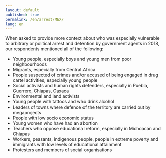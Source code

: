 ```yaml
---
layout: default
published: true
permalink: /en/arrest/MEX/
lang: en
---
```


When asked to provide more context about who was especially vulnerable to arbitrary or political arrest and detention by government agents in 2018, our respondents mentioned all of the following:
-	Young people, especially boys and young men from poor neighbourhoods
-	Migrants, especially from Central Africa
-	People suspected of crimes and/or accused of being engaged in drug cartel activities, especially young people
-	Social activists and human rights defenders, especially in Puebla, Guerrero, Chiapas, Oaxaca
-	Environmental and land activists
-	Young people with tattoos and who drink alcohol
-	Leaders of towns where defence of the territory are carried out by megaprojects
-	People with low socio economic status
-	Young women who have had an abortion
-	Teachers who oppose educational reform, especially in Michoacán and Chiapas
-	Workers, peasants, indigenous people, people in extreme poverty and immigrants with low levels of educational attainment
-	Protesters and members of social organisations

